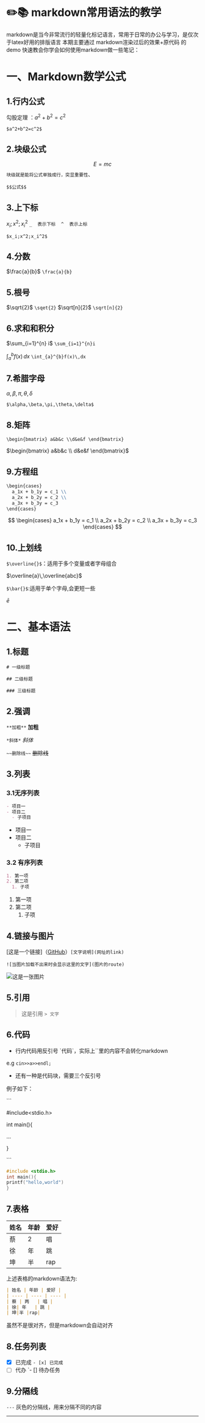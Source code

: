 # ✏️📚 markdown常用语法的教学
markdown是当今非常流行的轻量化标记语言，常用于日常的办公与学习，是仅次于latex好用的排版语言
本期主要通过 markdown渲染过后的效果+原代码 的demo 快速教会你学会如何使用markdown做一些笔记：
# 一、Markdown数学公式

## 1.行内公式

勾股定理 ：$a^2+b^2=c^2$

`$a^2+b^2=c^2$`

## 2.块级公式

$$E=mc$$ `块级就是能将公式单独成行，突显重要性`、

`$$公式$$`

## 3.上下标

$x_i;x^2;x_i^2$  `_  表示下标  ^  表示上标`

`$x_i;x^2;x_i^2$` 

## 4.分数

$\frac{a}{b}$ `\frac{a}{b}`

## 5.根号

$\sqrt{2}$  `\sqet{2}`
$\sqrt[n]{2}$    `\sqrt[n]{2}`

## 6.求和和积分

$\sum_{i=1}^{n} i$   `\sum_{i=1}^{n}i`

$\int_{a}^{b} f(x)\,dx$ `\int_{a}^{b}f(x)\,dx`

## 7.希腊字母

$\alpha,\beta,\pi,\theta,\delta$

`$\alpha,\beta,\pi,\theta,\delta$`

## 8.矩阵

`\begin{bmatrix} a&b&c \\d&e&f \end{bmatrix}`

$\begin{bmatrix} a&b&c \\ d&e&f \end{bmatrix}$

## 9.方程组

``````markdown
\begin{cases}
  a_1x + b_1y = c_1 \\
  a_2x + b_2y = c_2 \\
  a_3x + b_3y = c_3
\end{cases}
``````


$$
\begin{cases}
  a_1x + b_1y = c_1 \\
  a_2x + b_2y = c_2 \\
  a_3x + b_3y = c_3
\end{cases}
$$

## 10.上划线

`$\overline{}$`：适用于多个变量或者字母组合

$\overline{a}\,\overline{abc}$

`$\bar{}$`:适用于单个字母,会更短一些

$\bar{e}$

# 



# 二、基本语法

## 1.标题

`# 一级标题`

`## 二级标题`

`### 三级标题`

## 2.强调

`**加粗**`    **加粗**

`*斜体*`          *斜体*

`~~删除线~~`         ~~删除线~~

## 3.列表

### 3.1无序列表

``````markdown
- 项目一
- 项目二
  - 子项目
``````

- 项目一
- 项目二
  - 子项目

### 3.2 有序列表

``````markdown
1. 第一项
2. 第二项
  1. 子项
``````



1. 第一项
2. 第二项
   1. 子项

## 4.链接与图片

[这是一个链接]（[GitHub](https://github.com/)）`[文字说明](网址的link)`

`![当图片加载不出来时会显示这里的文字](图片的route)`

![这是一张图片](1.png)

## 5.引用

> 这是引用  `> 文字`

## 6.代码

- 行内代码用反引号 \`代码\`，实际上\`\`里的内容不会转化markdown

e.g `cin>>a>>endl;`

- 还有一种是代码块，需要三个反引号

例子如下：

\```

#include<stdio.h>

int main(){

...

}

\```

``````c
#include <stdio.h>
int main(){
printf("hello,world")
}

``````

## 7.表格

| 姓名 | 年龄 | 爱好 |
| ---- | ---- | ---- |
| 蔡   | 2    | 唱   |
| 徐   | 年   | 跳   |
| 坤   | 半   | rap  |



上述表格的markdown语法为:

``````markdown
| 姓名 | 年龄 | 爱好 |
| ---- | ---- | ---- |
| 蔡 | 两   | 唱 |
| 徐| 年   | 跳 |
| 坤|半 |rap|
``````

虽然不是很对齐，但是markdown会自动对齐

## 8.任务列表

- [x] 已完成    `- [x] 已完成`
- [ ] 代办      `- [] 待办任务

## 9.分隔线

`---` 灰色的分隔线，用来分隔不同的内容

---





